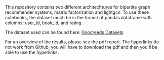 This repository contains two different architechtures for bipartite graph recommender systems, matrix factorization and lightgcn. To use these notebooks, the dataset much be in the format of pandas dataframe with columns: user_id, book_id, and 
rating.

The dataset used can be found here:
[Goodreads Datasets](https://mengtingwan.github.io/data/goodreads.html)

For an overview of the results, please see the pdf report. The hyperlinks do not work from Github; you will have to download the pdf and then you'll be able to use the hyperlinks.
